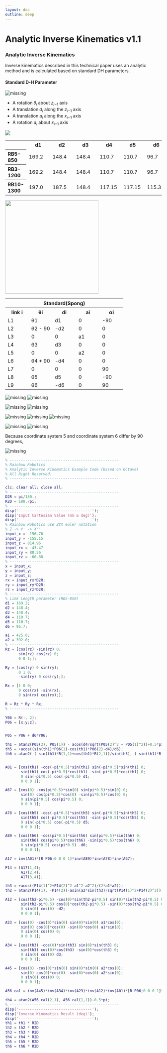 ```yaml
---
layout: doc
outline: deep
---
```


# Analytic Inverse Kinematics v1.1

### Analytic Inverse Kinematics

Inverse kinematics described in this technical paper uses an analytic method and is calculated based on standard DH parameters.

#### Standard D-H Parameter

![missing](/technical_docs/common/analytic_inverse_kinematics/1.png)

- A rotation 𝜃<sub>𝑖</sub> about 𝑧<sub>𝑖−1</sub> axis
- A translation 𝑑<sub>𝑖</sub> along the 𝑧<sub>𝑖−1</sub> axis
- A translation 𝑎<sub>𝑖</sub> along the 𝑥<sub>𝑖−1</sub> axis
- A rotation 𝛼<sub>𝑖</sub> about 𝑥<sub>𝑖−1</sub> axis

<div class="center-align th-align td-align">
    <img src="/technical_docs/common/analytic_inverse_kinematics/2.png" />    
    <table>
        <tr>
            <th></th>
            <th>d1</th>
            <th>d2</th>
            <th>d3</th>
            <th>d4</th>
            <th>d5</th>
            <th>d6</th>
            <th>a1</th>
            <th>a2</th>
        </tr>
        <tr>
            <th class="sub-title">RB5-850</th>
            <td>169.2</td>
            <td>148.4</td>
            <td>148.4</td>
            <td>110.7</td>
            <td>110.7</td>
            <td>96.7</td>
            <td>425.0</td>
            <td>392.0</td>
        </tr>
        <tr>
            <th class="sub-title">RB3-1200</th>
            <td>169.2</td>
            <td>148.4</td>
            <td>148.4</td>
            <td>110.7</td>
            <td>110.7</td>
            <td>96.7</td>
            <td>566.9</td>
            <td>522.4</td>
        </tr>
        <tr>
            <th class="sub-title">RB10-1300</th>
            <td>197.0</td>
            <td>187.5</td>
            <td>148.4</td>
            <td>117.15</td>
            <td>117.15</td>
            <td>115.3</td>
            <td>612.7</td>
            <td>570.15</td>
        </tr>
    </table>
</div>

<div class="center-align th-align td-align">
    <img src="/technical_docs/common/analytic_inverse_kinematics/3.png" style="width: 300px;" />    
    <table>
        <tr>
            <th colspan="5">Standard(Spong)</th>
        </tr>
        <tr>
            <th>link i</th>
            <th>θi</th>
            <th>di</th>
            <th>ai</th>
            <th>αi</th>
        </tr>
        <tr>
            <td>L1</td>
            <td>θ1</td>
            <td>d1</td>
            <td>0</td>
            <td>-90</td>
        </tr>
        <tr>
            <td>L2</td>
            <td>θ2 - 90</td>
            <td>-d2</td>
            <td>0</td>
            <td>0</td>
        </tr>
        <tr>
            <td>L3</td>
            <td>0</td>
            <td>0</td>
            <td>a1</td>
            <td>0</td>
        </tr>
        <tr>
            <td>L4</td>
            <td>θ3</td>
            <td>d3</td>
            <td>0</td>
            <td>0</td>
        </tr>
        <tr>
            <td>L5</td>
            <td>0</td>
            <td>0</td>
            <td>a2</td>
            <td>0</td>
        </tr>
        <tr>
            <td>L6</td>
            <td>θ4 + 90</td>
            <td>-d4</td>
            <td>0</td>
            <td>0</td>
        </tr>
        <tr>
            <td>L7</td>
            <td>0</td>
            <td>0</td>
            <td>0</td>
            <td>90</td>
        </tr>
        <tr>
            <td>L8</td>
            <td>θ5</td>
            <td>d5</td>
            <td>0</td>
            <td>-90</td>
        </tr>
        <tr>
            <td>L9</td>
            <td>θ6</td>
            <td>-d6</td>
            <td>0</td>
            <td>90</td>
        </tr>
    </table>
</div>

![missing](/technical_docs/common/analytic_inverse_kinematics/4.png)
![missing](/technical_docs/common/analytic_inverse_kinematics/5.png)

![missing](/technical_docs/common/analytic_inverse_kinematics/6.png)
![missing](/technical_docs/common/analytic_inverse_kinematics/7.png)

![missing](/technical_docs/common/analytic_inverse_kinematics/8.png)
![missing](/technical_docs/common/analytic_inverse_kinematics/9.png)
![missing](/technical_docs/common/analytic_inverse_kinematics/10.png)

![missing](/technical_docs/common/analytic_inverse_kinematics/11.png)
![missing](/technical_docs/common/analytic_inverse_kinematics/12.png)

Because coordinate system 5 and coordinate system 6 differ by 90 degrees,

![missing](/technical_docs/common/analytic_inverse_kinematics/13.png)

```MATLAB
% -------------------------------------------------
% Rainbow Robotics
% Analytic Inverse Kinematics Example Code (based on Octave)
% All Right Reserved.
% -------------------------------------------------

clc; clear all; close all;
% -------------------------------------------------
D2R = pi/180.;
R2D = 180./pi;
% -------------------------------------------------
disp('---------------------------------');
disp('Input Cartesian Value (mm & deg)');
disp('---------------------------------');
% Rainbow Robotics use ZYX euler notation
% Z -> Y' -> X''
input_x = -156.76
input_y = -155.15
input_z = 814.96
input_rx = -43.47
input_ry = 80.56
input_rz = -60.88
% -------------------------------------------------
x = input_x;
y = input_y;
z = input_z;
rx = input_rx*D2R;
ry = input_ry*D2R;
rz = input_rz*D2R;
% -------------------------------------------------
% Link Length parameter (RB5-850)
d1 = 169.2;
d2 = 148.4;
d3 = 148.4;
d4 = 110.7;
d5 = 110.7;
d6 = 96.7;

a1 = 425.0;
a2 = 392.0;
% -------------------------------------------------
Rz = [cos(rz) -sin(rz) 0;
      sin(rz) cos(rz) 0;
      0 0 1;];

Ry = [cos(ry) 0 sin(ry);
      0 1 0;
      -sin(ry) 0 cos(ry);];

Rx = [1 0 0;
      0 cos(rx) -sin(rx);
      0 sin(rx) cos(rx);];

R = Rz * Ry * Rx;
% -------------------------------------------------

Y06 = R(:, 2);
P06 = [x;y;z];


P05 = P06 + d6*Y06;

th1 = atan2(P05(2), P05(1)) - acos(d4/sqrt(P05(2)^2 + P05(1)^2))+0.5*pi;
th5 = +acos((sin(th1)*P06(1)-cos(th1)*P06(2)-d4)/d6);
th6 = atan2(-(-sin(th1)*R(1,1)+cos(th1)*R(2,1))/sin(th5), (-sin(th1)*R(1,3)+cos(th1)*R(2,3))/sin(th5))+0.5*pi;


A01 = [cos(th1) -cos(-pi*0.5)*sin(th1) sin(-pi*0.5)*sin(th1) 0;
       sin(th1) cos(-pi*0.5)*cos(th1) -sin(-pi*0.5)*cos(th1) 0;
       0 sin(-pi*0.5) cos(-pi*0.5) d1;
       0 0 0 1];

A67 = [cos(0) -cos(pi*0.5)*sin(0) sin(pi*0.5)*sin(0) 0;
       sin(0) cos(pi*0.5)*cos(0) -sin(pi*0.5)*cos(0) 0;
       0 sin(pi*0.5) cos(pi*0.5) 0;
       0 0 0 1];

A78 = [cos(th5) -cos(-pi*0.5)*sin(th5) sin(-pi*0.5)*sin(th5) 0;
       sin(th5) cos(-pi*0.5)*cos(th5) -sin(-pi*0.5)*cos(th5) 0;
       0 sin(-pi*0.5) cos(-pi*0.5) d5;
       0 0 0 1];

A89 = [cos(th6) -cos(pi*0.5)*sin(th6) sin(pi*0.5)*sin(th6) 0;
       sin(th6) cos(pi*0.5)*cos(th6) -sin(pi*0.5)*cos(th6) 0;
       0 sin(pi*0.5) cos(pi*0.5) -d6;
       0 0 0 1];

A17 = inv(A01)*[R P06;0 0 0 1]*inv(A89)*inv(A78)*inv(A67);

P14 = [A17(1,4);
       A17(2,4);
       A17(3,4)];

th3 = +acos((P14(1)^2+P14(2)^2-a1^2-a2^2)/(2*a1*a2));
th2 = atan2(P14(1), -P14(2))-asin(a2*sin(th3)/sqrt(P14(1)^2+P14(2)^2));

A12 = [cos(th2-pi*0.5) -cos(0)*sin(th2-pi*0.5) sin(0)*sin(th2-pi*0.5) 0;
       sin(th2-pi*0.5) cos(0)*cos(th2-pi*0.5) -sin(0)*cos(th2-pi*0.5) 0;
       0 sin(0) cos(0) -d2;
       0 0 0 1];

A23 = [cos(0) -cos(0)*sin(0) sin(0)*sin(0) a1*cos(0);
       sin(0) cos(0)*cos(0) -sin(0)*cos(0) a1*sin(0);
       0 sin(0) cos(0) 0;
       0 0 0 1];

A34 = [cos(th3) -cos(0)*sin(th3) sin(0)*sin(th3) 0;
       sin(th3) cos(0)*cos(th3) -sin(0)*cos(th3) 0;
       0 sin(0) cos(0) d3;
       0 0 0 1];

A45 = [cos(0) -cos(0)*sin(0) sin(0)*sin(0) a2*cos(0);
       sin(0) cos(0)*cos(0) -sin(0)*cos(0) a2*sin(0);
       0 sin(0) cos(0) 0;
       0 0 0 1];

A56_cal = inv(A45)*inv(A34)*inv(A23)*inv(A12)*inv(A01)*[R P06;0 0 0 1]*inv(A89)*inv(A78)*inv(A67);

th4 = atan2(A56_cal(2,1), A56_cal(1,1))-0.5*pi;
% -------------------------------------------------
disp('---------------------------------');
disp('Inverse Kinematics Result (deg)');
disp('---------------------------------');
th1 = th1 * R2D
th2 = th2 * R2D
th3 = th3 * R2D
th4 = th4 * R2D
th5 = th5 * R2D
th6 = th6 * R2D
```

<style scoped>
.sub-title {
    text-align: left;
}

td {
    min-width: 60px;
}
</style>
